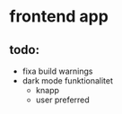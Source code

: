 # frontend app

## todo: 
- fixa build warnings
- dark mode funktionalitet
    - knapp
    - user preferred